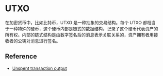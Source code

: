 # UTXO

在加密货币中，比如比特币，UTXO 是一种抽象的交易结构。每个 UTXO 都相当于一种特殊的硬币，这个硬币内部是链式的数据结构，记录了这个硬币代表资产的所有权。内部的链式结构是由数字签名后的消息表示关联关系的，资产拥有者用接收者的公钥对消息进行签名。


## Reference

- [Unspent transaction output](https://en.wikipedia.org/wiki/Unspent_transaction_output)
